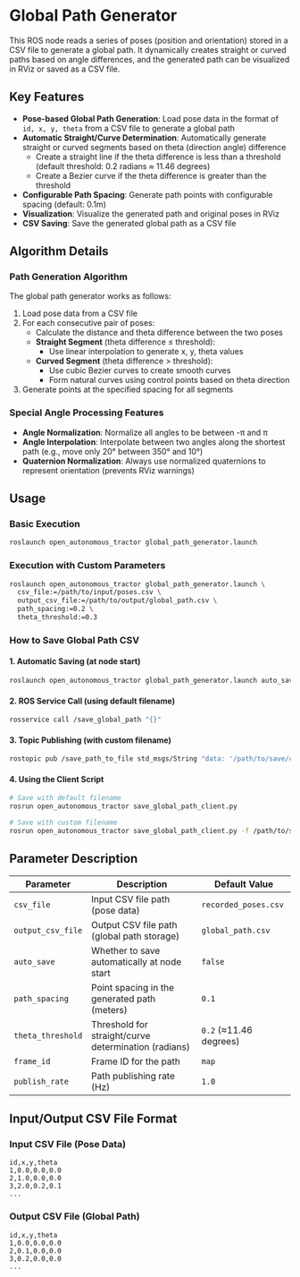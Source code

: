# Global Path Generator

This ROS node reads a series of poses (position and orientation) stored in a CSV file to generate a global path. It dynamically creates straight or curved paths based on angle differences, and the generated path can be visualized in RViz or saved as a CSV file.

## Key Features

- **Pose-based Global Path Generation**: Load pose data in the format of `id, x, y, theta` from a CSV file to generate a global path
- **Automatic Straight/Curve Determination**: Automatically generate straight or curved segments based on theta (direction angle) difference
  - Create a straight line if the theta difference is less than a threshold (default threshold: 0.2 radians ≈ 11.46 degrees)
  - Create a Bezier curve if the theta difference is greater than the threshold
- **Configurable Path Spacing**: Generate path points with configurable spacing (default: 0.1m)
- **Visualization**: Visualize the generated path and original poses in RViz
- **CSV Saving**: Save the generated global path as a CSV file

## Algorithm Details

### Path Generation Algorithm

The global path generator works as follows:

1. Load pose data from a CSV file
2. For each consecutive pair of poses:
   - Calculate the distance and theta difference between the two poses
   - **Straight Segment** (theta difference ≤ threshold): 
     - Use linear interpolation to generate x, y, theta values
   - **Curved Segment** (theta difference > threshold): 
     - Use cubic Bezier curves to create smooth curves
     - Form natural curves using control points based on theta direction
3. Generate points at the specified spacing for all segments

### Special Angle Processing Features

- **Angle Normalization**: Normalize all angles to be between -π and π
- **Angle Interpolation**: Interpolate between two angles along the shortest path (e.g., move only 20° between 350° and 10°)
- **Quaternion Normalization**: Always use normalized quaternions to represent orientation (prevents RViz warnings)

## Usage

### Basic Execution

```bash
roslaunch open_autonomous_tractor global_path_generator.launch
```

### Execution with Custom Parameters

```bash
roslaunch open_autonomous_tractor global_path_generator.launch \
  csv_file:=/path/to/input/poses.csv \
  output_csv_file:=/path/to/output/global_path.csv \
  path_spacing:=0.2 \
  theta_threshold:=0.3
```

### How to Save Global Path CSV

#### 1. Automatic Saving (at node start)

```bash
roslaunch open_autonomous_tractor global_path_generator.launch auto_save:=true
```

#### 2. ROS Service Call (using default filename)

```bash
rosservice call /save_global_path "{}"
```

#### 3. Topic Publishing (with custom filename)

```bash
rostopic pub /save_path_to_file std_msgs/String "data: '/path/to/save/custom_path.csv'" -1
```

#### 4. Using the Client Script

```bash
# Save with default filename
rosrun open_autonomous_tractor save_global_path_client.py

# Save with custom filename
rosrun open_autonomous_tractor save_global_path_client.py -f /path/to/save/custom_path.csv
```

## Parameter Description

| Parameter | Description | Default Value |
|----------|------|--------|
| `csv_file` | Input CSV file path (pose data) | `recorded_poses.csv` |
| `output_csv_file` | Output CSV file path (global path storage) | `global_path.csv` |
| `auto_save` | Whether to save automatically at node start | `false` |
| `path_spacing` | Point spacing in the generated path (meters) | `0.1` |
| `theta_threshold` | Threshold for straight/curve determination (radians) | `0.2` (≈11.46 degrees) |
| `frame_id` | Frame ID for the path | `map` |
| `publish_rate` | Path publishing rate (Hz) | `1.0` |

## Input/Output CSV File Format

### Input CSV File (Pose Data)

```
id,x,y,theta
1,0.0,0.0,0.0
2,1.0,0.0,0.0
3,2.0,0.2,0.1
...
```

### Output CSV File (Global Path)

```
id,x,y,theta
1,0.0,0.0,0.0
2,0.1,0.0,0.0
3,0.2,0.0,0.0
...
```
